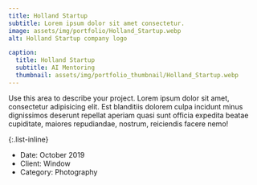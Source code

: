 ```yaml
---
title: Holland Startup
subtitle: Lorem ipsum dolor sit amet consectetur.
image: assets/img/portfolio/Holland_Startup.webp
alt: Holland Startup company logo

caption:
  title: Holland Startup
  subtitle: AI Mentoring
  thumbnail: assets/img/portfolio_thumbnail/Holland_Startup.webp
---
```

Use this area to describe your project. Lorem ipsum dolor sit amet, consectetur adipisicing elit. Est blanditiis dolorem culpa incidunt minus dignissimos deserunt repellat aperiam quasi sunt officia expedita beatae cupiditate, maiores repudiandae, nostrum, reiciendis facere nemo!

{:.list-inline}
- Date: October 2019
- Client: Window
- Category: Photography

